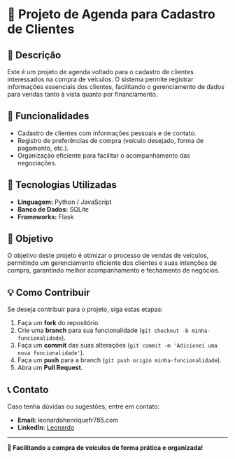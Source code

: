 # 📒 Projeto de Agenda para Cadastro de Clientes

## 📝 Descrição
Este é um projeto de agenda voltado para o cadastro de clientes interessados na compra de veículos. O sistema permite registrar informações essenciais dos clientes, facilitando o gerenciamento de dados para vendas tanto à vista quanto por financiamento.

## 🚀 Funcionalidades
- Cadastro de clientes com informações pessoais e de contato.
- Registro de preferências de compra (veículo desejado, forma de pagamento, etc.).
- Organização eficiente para facilitar o acompanhamento das negociações.

## 🔧 Tecnologias Utilizadas
- **Linguagem:** Python / JavaScript 
- **Banco de Dados:**  SQLite 
- **Frameworks:** Flask 

## 📌 Objetivo
O objetivo deste projeto é otimizar o processo de vendas de veículos, permitindo um gerenciamento eficiente dos clientes e suas intenções de compra, garantindo melhor acompanhamento e fechamento de negócios.

## 💡 Como Contribuir
Se deseja contribuir para o projeto, siga estas etapas:
1. Faça um **fork** do repositório.
2. Crie uma **branch** para sua funcionalidade (`git checkout -b minha-funcionalidade`).
3. Faça um **commit** das suas alterações (`git commit -m 'Adicionei uma nova funcionalidade'`).
4. Faça um **push** para a branch (`git push origin minha-funcionalidade`).
5. Abra um **Pull Request**.

## 📞 Contato
Caso tenha dúvidas ou sugestões, entre em contato:
- **Email:** leonardohenriquefr785.com
- **LinkedIn:** [Leonardo](https://linkedin.com)

---
**🚗 Facilitando a compra de veículos de forma prática e organizada!**
